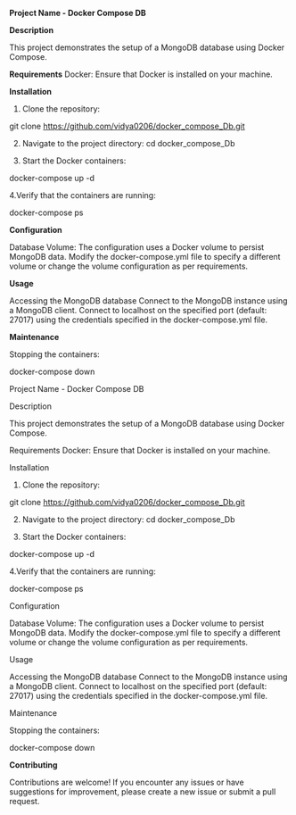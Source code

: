 **Project Name - Docker Compose DB**

**Description**

This project demonstrates the setup of a MongoDB database using Docker Compose.

**Requirements**
Docker: Ensure that Docker is installed on your machine.

**Installation**
1. Clone the repository:

git clone https://github.com/vidya0206/docker_compose_Db.git

2. Navigate to the project directory:
 cd docker_compose_Db

3. Start the Docker containers:

docker-compose up -d

4.Verify that the containers are running:

docker-compose ps

**Configuration**

Database Volume: The configuration uses a Docker volume to persist MongoDB data. Modify the docker-compose.yml file to specify a different volume or change the volume configuration as per requirements.

**Usage**

Accessing the MongoDB database Connect to the MongoDB instance using a MongoDB client. Connect to localhost on the specified port (default: 27017) using the credentials specified in the docker-compose.yml file.

**Maintenance**

Stopping the containers:

docker-compose down

Project Name - Docker Compose DB

Description

This project demonstrates the setup of a MongoDB database using Docker Compose.

Requirements
Docker: Ensure that Docker is installed on your machine.

Installation
1. Clone the repository:

git clone https://github.com/vidya0206/docker_compose_Db.git

2. Navigate to the project directory:
 cd docker_compose_Db

3. Start the Docker containers:

docker-compose up -d

4.Verify that the containers are running:

docker-compose ps

Configuration

Database Volume: The configuration uses a Docker volume to persist MongoDB data. Modify the docker-compose.yml file to specify a different volume or change the volume configuration as per requirements.

Usage

Accessing the MongoDB database Connect to the MongoDB instance using a MongoDB client. Connect to localhost on the specified port (default: 27017) using the credentials specified in the docker-compose.yml file.

Maintenance

Stopping the containers:

docker-compose down

**Contributing**

Contributions are welcome! If you encounter any issues or have suggestions for improvement, please create a new issue or submit a pull request.



